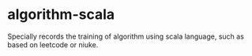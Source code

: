 # algorithm-scala
Specially records the training of algorithm using scala language, such as based on leetcode or niuke.

